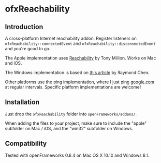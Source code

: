 ofxReachability
=====================================

Introduction
------------
A cross-platform Internet reachability addon. Register listeners on `ofxReachability::connectedEvent` and `ofxReachability::disconnectedEvent` and you're good to go.

The Apple implementation uses [Reachability](https://github.com/tonymillion/Reachability) by Tony Million. Works on Mac and iOS.

The Windows implementation is based on [this article](http://blogs.msdn.com/b/oldnewthing/archive/2010/04/19/9998139.aspx) by Raymond Chen.

Other platforms use the ping implementation, where I just ping [google.com](http://google.com) at regular intervals. Specific platform implementations are welcome!

Installation
------------
Just drop the `ofxReachability` folder into `openFrameworks/addons/`. 

When adding the files to your project, make sure to include the "apple" subfolder on Mac / iOS, and the "win32" subfolder on Windows.

Compatibility
------------
Tested with openFrameworks 0.8.4 on Mac OS X 10.10 and Windows 8.1.
